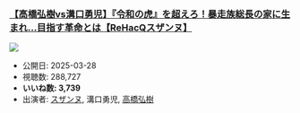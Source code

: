 ### [【高橋弘樹vs溝口勇児】『令和の虎』を超えろ！暴走族総長の家に生まれ…目指す革命とは【ReHacQスザンヌ】](https://www.youtube.com/watch?v=THdPL6PEUYk)
[![](https://img.youtube.com/vi/THdPL6PEUYk/sddefault.jpg)](https://www.youtube.com/watch?v=THdPL6PEUYk)
-   公開日: 2025-03-28
-   視聴数: 288,727
-   **いいね数: 3,739**
-   出演者: [スザンヌ](/rehacq_fan/people/スザンヌ "wikilink"), 溝口勇児, [高橋弘樹](/rehacq_fan/people/高橋弘樹 "wikilink")
